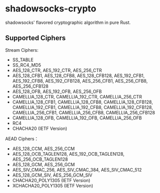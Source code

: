 # shadowsocks-crypto

shadowsocks' flavored cryptographic algorithm in pure Rust.

## Supported Ciphers

Stream Ciphers:

* SS_TABLE
* SS_RC4_MD5
* AES_128_CTR, AES_192_CTR, AES_256_CTR
* AES_128_CFB1, AES_128_CFB8, AES_128_CFB128, AES_192_CFB1, AES_192_CFB8, AES_192_CFB128, AES_256_CFB1, AES_256_CFB8, AES_256_CFB128
* AES_128_OFB, AES_192_OFB, AES_256_OFB
* CAMELLIA_128_CTR, CAMELLIA_192_CTR, CAMELLIA_256_CTR
* CAMELLIA_128_CFB1, CAMELLIA_128_CFB8, CAMELLIA_128_CFB128, CAMELLIA_192_CFB1, CAMELLIA_192_CFB8, CAMELLIA_192_CFB128, CAMELLIA_256_CFB1, CAMELLIA_256_CFB8, CAMELLIA_256_CFB128
* CAMELLIA_128_OFB, CAMELLIA_192_OFB, CAMELLIA_256_OFB
* RC4
* CHACHA20 (IETF Version)

AEAD Ciphers：

* AES_128_CCM, AES_256_CCM
* AES_128_OCB_TAGLEN128, AES_192_OCB_TAGLEN128, AES_256_OCB_TAGLEN128
* AES_128_GCM, AES_256_GCM
* AES_SIV_CMAC_256, AES_SIV_CMAC_384, AES_SIV_CMAC_512
* AES_128_GCM_SIV, AES_256_GCM_SIV
* CHACHA20_POLY1305 (IETF Version)
* XCHACHA20_POLY1305 (IETF Version)
